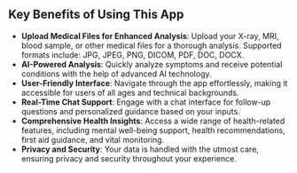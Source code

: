 ## Key Benefits of Using This App
- **Upload Medical Files for Enhanced Analysis**: Upload your X-ray, MRI, blood sample, or other medical files for a thorough analysis. Supported formats include: JPG, JPEG, PNG, DICOM, PDF, DOC, DOCX.
- **AI-Powered Analysis**: Quickly analyze symptoms and receive potential conditions with the help of advanced AI technology.
- **User-Friendly Interface**: Navigate through the app effortlessly, making it accessible for users of all ages and technical backgrounds.
- **Real-Time Chat Support**: Engage with a chat interface for follow-up questions and personalized guidance based on your inputs.
- **Comprehensive Health Insights**: Access a wide range of health-related features, including mental well-being support, health recommendations, first aid guidance, and vital monitoring.
- **Privacy and Security**: Your data is handled with the utmost care, ensuring privacy and security throughout your experience.
